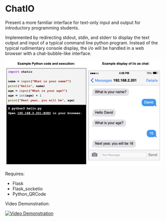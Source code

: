 # ChatIO
Present a more familiar interface for text-only input and output for introductory programming students.

Implemented by redirecting stdout, stdin, and stderr to display the text output and input of a typical command line python program.  Instead of the typical rudimentary console display, the i/o will be handled in a web browser with a chat-bubble-like interface.

![screenshot](docs/chatio_screenshot.png)

Requires:
 * Flask
 * Flask_socketio
 * Python_QRCode

Video Demonstration:

[![Video Demonstration](https://img.youtube.com/vi/r4hoGDSYSS4/hqdefault.jpg)](https://youtu.be/r4hoGDSYSS4)
